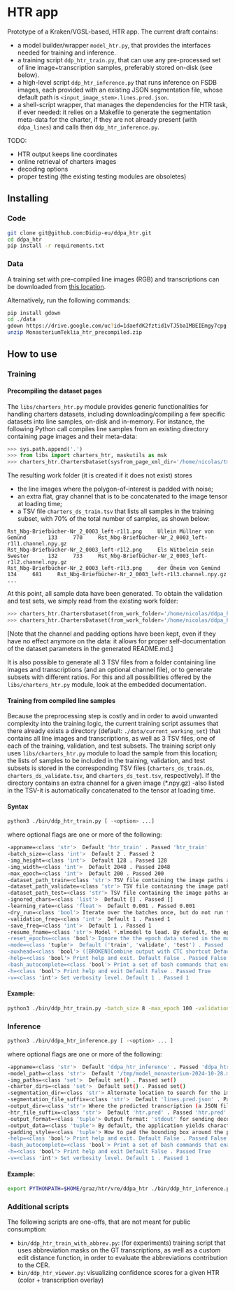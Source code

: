 # HTR app

Prototype of a Kraken/VGSL-based, HTR app. The current draft contains:

- a model builder/wrapper `model_htr.py`, that provides the interfaces needed for training and inference.
- a training script `ddp_htr_train.py`, that can use any pre-processed set of line image+transcription samples, preferably stored on-disk (see below).
- a high-level script `ddp_htr_inference.py` that runs inference on FSDB images, each provided with an existing JSON segmentation file, whose default path is ``<input_image_stem>.lines.pred.json``.
- a shell-script wrapper, that manages the dependencies for the HTR task, if ever needed: it relies on a Makefile to generate the segmentation meta-data for the charter, if they are not already present (with `ddpa_lines`) and calls then `ddp_htr_inference.py`.

TODO: 

+ HTR output keeps line coordinates
+ online retrieval of charters images
+ decoding options
+ proper testing (the existing testing modules are obsoletes)

## Installing

### Code

```bash
git clone git@github.com:Didip-eu/ddpa_htr.git
cd ddpa_htr
pip install -r requirements.txt
```


### Data

A training set with pre-compiled line images (RGB) and transcriptions can be downloaded from [this location](https://drive.google.com/uc?id=1daefdK2fztid1vTJ5baIMBEIEmgy7cpg).

Alternatively, run the following commands:

```bash
pip install gdown
cd ./data
gdown https://drive.google.com/uc?id=1daefdK2fztid1vTJ5baIMBEIEmgy7cpg
unzip MonasteriumTeklia_htr_precompiled.zip
```



## How to use


### Training

#### Precompiling the dataset pages

The `libs/charters_htr.py` module provides generic functionalities for handling charters datasets, including downloading/compiling a few specific datasets into line samples, on-disk and in-memory. 
For instance, the following Python call compiles line samples from an existing directory containing page images and their meta-data:


```python
>>> sys.path.append('.')
>>> from libs import charters_htr, maskutils as msk
>>> charters_htr.ChartersDataset(sysfrom_page_xml_dir='/home/nicolas/tmp/data/Monasterium/MonasteriumTekliaGTDataset', work_folder='/home/nicolas/ddpa_htr/data/MonasteriumTeklia_noise_padded_blurry_channel', channel_func=msk.bbox_blurry_channel, line_padding_style='noise')
```

The resulting work folder (it is created if it does not exist) stores 

+ the line images where the polygon-of-interest is padded with noise; 
+ an extra flat, gray channel that is to be concatenated to the image tensor at loading time;
+ a TSV file `charters_ds_train.tsv` that lists all samples in the training subset, with 70% of the total number of samples, as shown below:

```tsv
Rst_Nbg-Briefbücher-Nr_2_0003_left-r1l1.png     Üllein Müllner von Gemünd       133     770     Rst_Nbg-Briefbücher-Nr_2_0003_left-r1l1.channel.npy.gz
Rst_Nbg-Briefbücher-Nr_2_0003_left-r1l2.png     Els Witbelein sein Swester      132     733     Rst_Nbg-Briefbücher-Nr_2_0003_left-r1l2.channel.npy.gz
Rst_Nbg-Briefbücher-Nr_2_0003_left-r1l3.png     der Öheim von Gemünd    134     681     Rst_Nbg-Briefbücher-Nr_2_0003_left-r1l3.channel.npy.gz
...
```

At this point, all sample data have been generated. To obtain the validation and test sets, we simply read from the existing work folder:

```python
>>> charters_htr.ChartersDataset(from_work_folder='/home/nicolas/ddpa_htr/data/MonasteriumTeklia_noise_padded_blurry_channel', channel_func=msk.bbox_blurry_channel, line_padding_style='noise', subset='validate')
>>> charters_htr.ChartersDataset(from_work_folder='/home/nicolas/ddpa_htr/data/MonasteriumTeklia_noise_padded_blurry_channel', channel_func=msk.bbox_blurry_channel, line_padding_style='noise', subset='test')
```

[Note that the channel and padding options have been kept, even if they have no effect anymore on the data: it allows for proper self-documentation of the dataset parameters in the generated README.md.]

It is also possible to generate all 3 TSV files from a folder containing line images and transcriptions (and an optional channel file), or to generate subsets with different ratios. For this and all possibilities offered by the `libs/charters_htr.py` module, look at the embedded documentation.


#### Training from compiled line samples

Because the preprocessing step is costly and in order to avoid unwanted complexity into the training logic, the 
current training script assumes that there already exists a directory (default: `./data/current_working_set`) that contains all line images and transcriptions, as well as 3 TSV files, one of each of the training, validation, and test subsets.
The training script only uses `libs/charters_htr.py` module to load the sample from this location; the lists of samples to be included in the training, validation, and test subsets is stored in the corresponding TSV files (`charters_ds_train.ds`, `charters_ds_validate.tsv`, and `charters_ds_test.tsv`, respectively). If the directory contains an extra channel for a given image (*.npy.gz) -also listed in the TSV-it is automatically concatenated to the tensor at loading time.


#### Syntax

```bash	
python3 ./bin/ddp_htr_train.py [ -<option> ...]
```

where optional flags are one or more of the following:

```bash
-appname=<class 'str'>  Default 'htr_train' . Passed 'htr_train'
-batch_size=<class 'int'>  Default 2 . Passed 2
-img_height=<class 'int'>  Default 128 . Passed 128
-img_width=<class 'int'>  Default 2048 . Passed 2048
-max_epoch=<class 'int'>  Default 200 . Passed 200
-dataset_path_train=<class 'str'> TSV file containing the image paths and transcriptions. The parent folder is assumed to contain both images and transcriptions. Default 'data/current_working_set/charters_ds_train.tsv' . Passed 'data/current_working_set/charters_ds_train.tsv'
-dataset_path_validate=<class 'str'> TSV file containing the image paths and transcriptions. The parent folder is assumed to contain both images and transcriptions. Default 'data/current_working_set/charters_ds_validate.tsv' . Passed 'data/current_working_set/charters_ds_validate.tsv'
-dataset_path_test=<class 'str'> TSV file containing the image paths and transcriptions. The parent folder is assumed to contain both images and transcriptions. Default 'data/current_working_set/charters_ds_test.tsv' . Passed 'data/current_working_set/charters_ds_test.tsv'
-ignored_chars=<class 'list'>  Default [] . Passed []
-learning_rate=<class 'float'>  Default 0.001 . Passed 0.001
-dry_run=<class 'bool'> Iterate over the batches once, but do not run the network. Default False . Passed False
-validation_freq=<class 'int'>  Default 1 . Passed 1
-save_freq=<class 'int'>  Default 1 . Passed 1
-resume_fname=<class 'str'> Model *.mlmodel to load. By default, the epoch count will start from the epoch that has been last stored in this file's meta-data. To ignore this and reset the epoch count, set the -reset_epoch option. Default 'model_save.mlmodel' . Passed 'model_save.mlmodel'
-reset_epochs=<class 'bool'> Ignore the the epoch data stored in the model file - use for fine-tuning an existing model on a different dataset. Default False . Passed False
-mode=<class 'tuple'>  Default ('train', 'validate', 'test') . Passed 'train'
-auxhead=<class 'bool'> ([BROKEN]Combine output with CTC shortcut Default False . Passed False
-help=<class 'bool'> Print help and exit. Default False . Passed False
-bash_autocomplete=<class 'bool'> Print a set of bash commands that enable autocomplete for current program. Default False . Passed False
-h=<class 'bool'> Print help and exit Default False . Passed True
-v=<class 'int'> Set verbosity level. Default 1 . Passed 1
```

#### Example:

```bash	
python3 ./bin/ddp_htr_train.py -batch_size 8 -max_epoch 100 -validation_freq 1
```
### Inference

```bash
python3 ./bin/ddpa_htr_inference.py [ -<option> ... ]
```

where optional flags are one or more of the following:

```bash
-appname=<class 'str'>  Default 'ddpa_htr_inference' . Passed 'ddpa_htr_inference'
-model_path=<class 'str'>  Default '/tmp/model_monasterium-2024-10-28.mlmodel' . Passed '/tmp/model_monasterium-2024-10-28.mlmodel'
-img_paths=<class 'set'>  Default set() . Passed set()
-charter_dirs=<class 'set'>  Default set() . Passed set()
-segmentation_dir=<class 'str'> Alternate location to search for the image segmentation data files (for testing). Default '' . Passed ''
-segmentation_file_suffix=<class 'str'>  Default 'lines.pred.json' . Passed 'lines.pred.json'
-output_dir=<class 'str'> Where the predicted transcription (a JSON file) is to be written. Default: in the parent folder of the charter image. Default '' . Passed ''
-htr_file_suffix=<class 'str'>  Default 'htr.pred' . Passed 'htr.pred'
-output_format=<class 'tuple'> Output format: 'stdout' for sending decoded lines on the standard output; 'json' and 'tsv' create JSON and TSV files, respectively. Default ('json', 'stdout', 'tsv') . Passed 'json'
-output_data=<class 'tuple'> By default, the application yields character predictions; 'logits' have it returns logits instead. Default ('pred', 'logits', 'all') . Passed 'pred'
-padding_style=<class 'tuple'> How to pad the bounding box around the polygons: 'median'= polygon's median value, 'noise'=random noise, 'zero'=0-padding, 'none'=no padding Default ('median', 'noise', 'zero', 'none') . Passed 'median'
-help=<class 'bool'> Print help and exit. Default False . Passed False
-bash_autocomplete=<class 'bool'> Print a set of bash commands that enable autocomplete for current program. Default False . Passed False
-h=<class 'bool'> Print help and exit Default False . Passed True
-v=<class 'int'> Set verbosity level. Default 1 . Passed 1
```

#### Example:

```bash
export PYTHONPATH=$HOME/graz/htr/vre/ddpa_htr ./bin/ddp_htr_inference.py -model_path /tmp/model_save.mlmodel -img_paths */*/*/*.img.jpg -segmentation_file_suffix 'lines.pred.json
```


### Additional scripts

The following scripts are one-offs, that are not meant for public consumption:

+ `bin/ddp_htr_train_with_abbrev.py`: (for experiments) training script that uses abbreviation masks on the GT transcriptions, as well as a custom edit distance function, in order to evaluate the abbreviations contribution to the CER.
+ `bin/ddp_htr_viewer.py`: visualizing confidence scores for a given HTR (color + transcription overlay)

